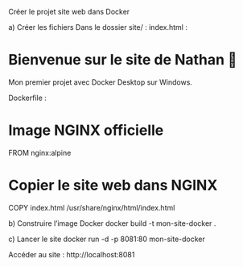 Créer le projet site web dans Docker


a) Créer les fichiers
Dans le dossier site/ :
index.html :
<html>
  <h1>Bienvenue sur le site de Nathan 🚀</h1>
  <p>Mon premier projet avec Docker Desktop sur Windows.</p>
</html>

Dockerfile :
# Image NGINX officielle
FROM nginx:alpine

# Copier le site web dans NGINX
COPY index.html /usr/share/nginx/html/index.html

b) Construire l’image Docker
docker build -t mon-site-docker .

c) Lancer le site
docker run -d -p 8081:80 mon-site-docker

Accéder au site : http://localhost:8081

